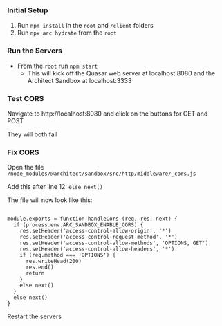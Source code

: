 ### Initial Setup

1. Run `npm install` in the `root` and `/client` folders
2. Run `npx arc hydrate` from the `root`


### Run the Servers

- From the `root` run `npm start`
    - This will kick off the Quasar web server at localhost:8080 and the Architect Sandbox at localhost:3333

### Test CORS

Navigate to http://localhost:8080 and click on the buttons for GET and POST

They will both fail

### Fix CORS

Open the file `/node_modules/@architect/sandbox/src/http/middleware/_cors.js`

Add this after line 12: `else next()`

The file will now look like this:

```node

module.exports = function handleCors (req, res, next) {
  if (process.env.ARC_SANDBOX_ENABLE_CORS) {
    res.setHeader('access-control-allow-origin', '*')
    res.setHeader('access-control-request-method', '*')
    res.setHeader('access-control-allow-methods', 'OPTIONS, GET')
    res.setHeader('access-control-allow-headers', '*')
    if (req.method === 'OPTIONS') {
      res.writeHead(200)
      res.end()
      return
    }
    else next()
  }
  else next()
}

```

Restart the servers